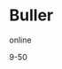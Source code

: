 <!DOCTYPE html>
<html lang="en">
<head>
	<meta charset="UTF-8">
</head>
<body>
	<h1>Buller</h1>
	<p>online</p>
	<p>9-50</p>
</body>
</html>